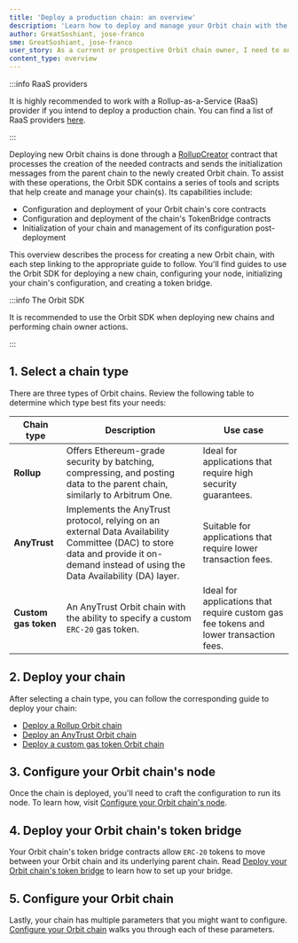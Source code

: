 ```yaml
---
title: 'Deploy a production chain: an overview'
description: 'Learn how to deploy and manage your Orbit chain with the Arbitrum Orbit SDK.'
author: GreatSoshiant, jose-franco
sme: GreatSoshiant, jose-franco
user_story: As a current or prospective Orbit chain owner, I need to onboard into the Orbit SDK by understanding the available onboarding paths, and how to select the path that meets my needs.
content_type: overview
---
```


:::info RaaS providers

It is highly recommended to work with a Rollup-as-a-Service (RaaS) provider if you intend to deploy a production chain. You can find a list of RaaS providers [here](/launch-orbit-chain/06-third-party-integrations/02-third-party-providers.md#rollup-as-a-service-raas-providers).

:::

Deploying new Orbit chains is done through a [RollupCreator](/launch-orbit-chain/03-deploy-an-orbit-chain/07-canonical-factory-contracts.mdx) contract that processes the creation of the needed contracts and sends the initialization messages from the parent chain to the newly created Orbit chain. To assist with these operations, the Orbit SDK contains a series of tools and scripts that help create and manage your chain(s). Its capabilities include:

- Configuration and deployment of your Orbit chain's core contracts
- Configuration and deployment of the chain's TokenBridge contracts
- Initialization of your chain and management of its configuration post-deployment

This overview describes the process for creating a new Orbit chain, with each step linking to the appropriate guide to follow. You'll find guides to use the Orbit SDK for deploying a new chain, configuring your node, initializing your chain's configuration, and creating a token bridge.

:::info The Orbit SDK

It is recommended to use the Orbit SDK when deploying new chains and performing chain owner actions.

:::

## 1. Select a chain type

There are three types of Orbit chains. Review the following table to determine which type best fits your needs:

| Chain type           | Description                                                                                                                                                                                                                                                                                               | Use case                                                                              |
| -------------------- | --------------------------------------------------------------------------------------------------------------------------------------------------------------------------------------------------------------------------------------------------------------------------------------------------------- | ------------------------------------------------------------------------------------- |
| **Rollup**           | Offers Ethereum-grade security by batching, compressing, and posting data to the parent chain, similarly to <a data-quicklook-from='arbitrum-one'>Arbitrum One</a>.                                                                                                                                       | Ideal for applications that require high security guarantees.                         |
| **AnyTrust**         | Implements the <a data-quicklook-from='arbitrum-anytrust-protocol'>AnyTrust protocol</a>, relying on an external <a data-quicklook-from='data-availability-committee-dac'>Data Availability Committee (DAC)</a> to store data and provide it on-demand instead of using the Data Availability (DA) layer. | Suitable for applications that require lower transaction fees.                        |
| **Custom gas token** | An AnyTrust Orbit chain with the ability to specify a custom `ERC-20` gas token.                                                                                                                                                                                                                          | Ideal for applications that require custom gas fee tokens and lower transaction fees. |

## 2. Deploy your chain

After selecting a chain type, you can follow the corresponding guide to deploy your chain:

- [Deploy a Rollup Orbit chain](/launch-orbit-chain/03-deploy-an-orbit-chain/02-deploying-rollup-chain.md)
- [Deploy an AnyTrust Orbit chain](/launch-orbit-chain/03-deploy-an-orbit-chain/03-deploying-anytrust-chain.md)
- [Deploy a custom gas token Orbit chain](/launch-orbit-chain/03-deploy-an-orbit-chain/04-deploying-custom-gas-token-chain.md)

## 3. Configure your Orbit chain's node

Once the chain is deployed, you'll need to craft the configuration to run its node. To learn how, visit [Configure your Orbit chain's node](/launch-orbit-chain/how-tos/orbit-sdk-preparing-node-config.md).

## 4. Deploy your Orbit chain's token bridge

Your Orbit chain's token bridge contracts allow `ERC-20` tokens to move between your Orbit chain and its underlying parent chain. Read [Deploy your Orbit chain's token bridge](/launch-orbit-chain/03-deploy-an-orbit-chain/05-deploying-token-bridge.md) to learn how to set up your bridge.

## 5. Configure your Orbit chain

Lastly, your chain has multiple parameters that you might want to configure. [Configure your Orbit chain](/launch-orbit-chain/03-deploy-an-orbit-chain/01-configuring-orbit-chain.md) walks you through each of these parameters.
